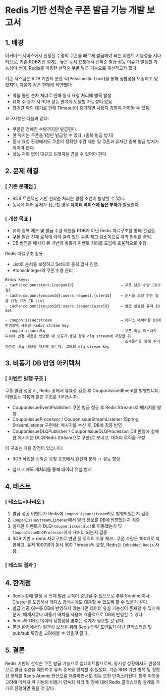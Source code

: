 # Redis 기반 선착순 쿠폰 발급 기능 개발 보고서

## 1. 배경
이커머스 서비스에서 한정된 수량의 쿠폰을 빠르게 발급해야 되는 이벤트 기능성을 시나리오로,
기존 RDB기반 설계는 높은 동시 요청에서 선착순 발급 성능 이슈가 발생할 가능성이 높아,
Redis를 이용한 선착순 쿠폰 발급 기능으로 개선하고자 했다.

기존 시스템은 RDB 기반의 분산 락(Pessimistic Lock)을 통해 정합성을 보장하고 있었지만, 다음과 같은 한계에 직면했다:
- 락을 통한 순차 처리로 인해 동시 요청 처리에 병목 발생
- 유저 수 증가 시 RDB 성능 한계에 도달할 가능성이 있음
- 장기간 락의 대기로 인해 Timeout이 증가하면 사용자 경험이 저하될 수 있음.
 
요구사항은 다음과 같다:
- 쿠폰은 정해진 수량까지만 발급된다.
- 한 유저는 쿠폰을 1장만 발급할 수 있다. (중복 발급 방지)
- 동시 요청 환경에서도 쿠폰의 정확한 수량 제한 및 쿠폰과 유저간 중복 발급 방지가 되어야 한다.
- 성능 저하 없이 대규모 트래픽을 견딜 수 있어야 한다.

## 2. 문제 해결
### [ 기존 문제점 ]
- RDB 트랜잭션 기반 선착순 처리는 경쟁 조건이 발생할 수 있다.
- 동시에 여러 유저가 접근할 경우 **데이터 베이스에 높은 부하**가 발생한다.

### [ 개선 목표 ]
- 유저 중복 체크 및 발급 수량 제한을 RDB가 아닌 Redis 자료구조를 통해 선검증.
- 쿠폰 발급 전체 로직에 락이 걸려 있던 쿠폰 재고 감소쪽으로 락의 범위를 줄임.
- DB 반영은 메시지 큐 기반의 비동기 이벤트 처리를 도입해 효율적으로 수행.

Redis 자료구조 활용 
- List로 순서를 보장하고 Set으로 중복 검사 진행.
- AtomicInteger의 쿠폰 수량 관리 

```
Redis Keys:
- cache:coupon:stock:{couponId}                     → 쿠폰 남은 수량 (정수형)
- cache:coupon:{couponId}:users:request:{userId}    → 순서를 보장 하는 발급 요청 유저 ID List
- cache:coupon:{couponId}:users:issued:{userId}     → 발급 완료된 유저 ID Set

- coupon:issue:stream                               → 레디스 데이터를 DB에 반영할때 사용할 Redis stream key
- coupon:issue:dlq                                  → 쿠폰 이슈 리스너가 디비에 변경 내용을 반영할 때 오류가 생길 경우 dlq stream에 저장한 뒤 
                                                      스케줄러를 통해 주기적으로 dlq 내용을 재시도 하는데, 그때의 dlq stream key
```

## 3. 비동기 DB 반영 아키텍쳐 
### [ 이벤트 발행 구조 ]
쿠폰 발급 성공 시, Redis 상에서 유효성 검증 후 CouponIssuedEvent를 발행합니다.
이벤트는 다음과 같은 구조로 처리됩니다.

- CouponIssueEventPublisher: 쿠폰 발급 성공 후 Redis Streams로 메시지를 발행
- CouponIssueProcessor / CouponIssueStreamListener (Spring StreamListener 구현체): 메시지를 수신 후, DB에 최종 반영
- CouponIssueDLQPublisher / CouponIssueDLQProcessor: DB 반영에 실패한 메시지는 DLQ(Redis Stream으로 구현)로 보내고, 재처리 로직을 구성

이 구조는 다음 장점이 있습니다:

- RDB 작업을 선착순 요청 흐름에서 완전히 분리 → 성능 향상

- 실패 시에도 재처리를 통해 데이터 유실 방지
## 4. 테스트 
### [ 테스트시나리오 ]
1. 발급 성공 이벤트가 Redis에 `coupon:issue:stream`키로 발행되었는지 검증
2. `CouponIssueStreamListener`에서 발급 정보를 DB에 반영했는지 검증
3. 실패한 이벤트가 DLQ`(coupon:issue:dlq)`로 이동했는지 및 `CouponIssueDLQProcessor`에서 재처리 되는지 검증
4. RDB 기반 > redis 자료구조로 변경 된 로직의 오류 체크 :  쿠폰 수량은 100개로 제한하고, 유저 1000명이 동시 500 Threads씩 요청, Redis는 `Embedded Redis` 사용.

### [ 테스트 결과 ]


## 4. 한계점
- Redis 장애 발생 시 전체 발급 로직이 중단될 수 있으므로 추후 Sentinel이나 Cluster를 도입해서 레디스 장애시에도 대응할 수 있도록 할 수 있을거 같다.
- 발급 성공 여부를 DB에 반영하지 않는다면 데이터 유실 가능성이 존재할 수 있기때문에, 메세지큐나 비동기 배치를 사용해 효율적으로 DB에 반영할 수 있다.
- Redis와 DB간 데이터 정합성을 맞추는 설계가 필요할 것 같다.
- 분산 환경에서의 일관성 보장을 위해 Redis 단일 포인트가 아닌 클러스터링 및 pub/sub 확장을 고려해볼 수 있을것 같다.

## 5. 결론
Redis 기반의 선착순 쿠폰 발급 기능으로 업데이트함으로써, 동시성 상황에서도 안정적으로 발급 수량을 제한하고 유저 중복을 방지할 수 있었다.
기존 RDB 기반 병목 및 정합성 문제를 Redis Atomic 연산으로 해결하면서도 성능 또한 만족스러웠다.
향후 확장을 고려해 메세지 큐 기반의 비동기 영속화 처리 및 장애 대비 Redis 클러스터링 설계를 추가로 진행하면 좋을 것 같다.

